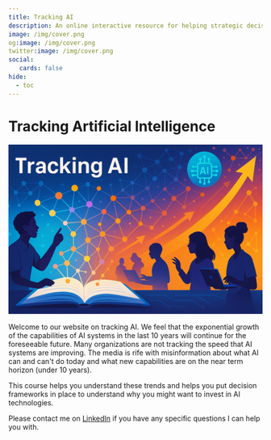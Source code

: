 ```yaml
---
title: Tracking AI
description: An online interactive resource for helping strategic decision makers understand how the exponential growth of AI capabilities will impact their organization
image: /img/cover.png
og:image: /img/cover.png
twitter:image: /img/cover.png
social:
   cards: false
hide:
  - toc
---
```


# Tracking Artificial Intelligence
![](./img/cover.png)
<!--
Please generate a cover image for our new website on Tracking AI. 

Our goal is to make people aware that the exponential growth of AI capabilities will have a HUGE impact on education and knowledge management. Concept graphs with learning dependencies are key to building these intelligent textbooks.

Here is the welcome text:

Welcome to our website on tracking AI. We feel that the exponential growth of the capabilities of AI systems in the last 10 years will continue for the foreseeable future. Many organizations are not tracking the speed that AI systems are improving. The media is rife with misinformation about what AI can and can't do today and what new capabilities are on the near term horizon (under 10 years).

This course helps you understand these trends and helps you put decision frameworks in place to understand why you might want to invest in AI technologies.

The scene blends an open textbook, a glowing concept-graph network, and an upward exponential curve—symbolizing how accelerating AI capabilities are reshaping education and knowledge management. I left generous negative space around the upper-left title area so you can overlay site text or navigation if needed.

Let me know if you’d like tweaks to the color palette, aspect ratio, iconography, or any extra elements (e.g., your project logo, specific tag-lines, different device silhouettes). I can generate revisions or alternate concepts until it fits your vision perfectly.

That image is almost perfect.  Can you please regenerate it with 1.9 to 1 
-->

Welcome to our website on tracking AI.  We feel that the exponential growth of the capabilities of AI systems in the last 10 years will continue for the foreseeable future.  Many organizations are not tracking the speed that AI systems are improving.  The media is rife with misinformation about what AI can and can't do today and what new capabilities are on the near term horizon (under 10 years).

This course helps you understand these trends and helps you put decision frameworks in place
to understand why you might want to invest in AI technologies.

Please contact me on [LinkedIn](https://www.linkedin.com/in/danmccreary/) if you have any
specific questions I can help you with.

